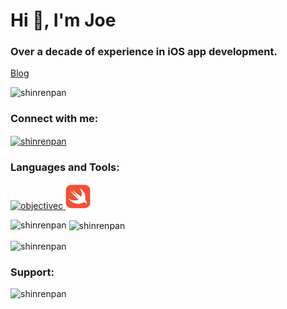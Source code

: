 <h1 align="left">Hi 👋, I'm Joe</h1>
<h3 align="left">Over a decade of experience in iOS app development.</h3>

<a href="https://github.com/shinrenpan/Note/discussions">Blog</a>

<p align="left"> <img src="https://komarev.com/ghpvc/?username=shinrenpan&label=Profile%20views&color=0e75b6&style=flat" alt="shinrenpan" /> </p>

<h3 align="left">Connect with me:</h3>
<p align="left">
<a href="https://linkedin.com/in/shinrenpan" target="blank"><img align="center" src="https://raw.githubusercontent.com/rahuldkjain/github-profile-readme-generator/master/src/images/icons/Social/linked-in-alt.svg" alt="shinrenpan" height="30" width="40" /></a>
</p>

<h3 align="left">Languages and Tools:</h3>
<p align="left"> <a href="https://developer.apple.com/library/archive/documentation/Cocoa/Conceptual/ProgrammingWithObjectiveC/Introduction/Introduction.html" target="_blank" rel="noreferrer"> <img src="https://www.vectorlogo.zone/logos/apple_objectivec/apple_objectivec-icon.svg" alt="objectivec" width="40" height="40"/> </a> <a href="https://developer.apple.com/swift/" target="_blank" rel="noreferrer"> <img src="https://raw.githubusercontent.com/devicons/devicon/master/icons/swift/swift-original.svg" alt="swift" width="40" height="40"/> </a> </p>

<p><img align="left" src="https://github-readme-stats.vercel.app/api/top-langs?username=shinrenpan&show_icons=true&locale=en&layout=compact" alt="shinrenpan" /></p>

<p>&nbsp;<img align="center" src="https://github-readme-stats.vercel.app/api?username=shinrenpan&show_icons=true&locale=en" alt="shinrenpan" /></p>

<p><img align="center" src="https://github-readme-streak-stats.herokuapp.com/?user=shinrenpan&" alt="shinrenpan" /></p>

<h3 align="left">Support:</h3>
<p><a href="https://www.buymeacoffee.com/shinrenpan"> <img align="left" src="https://cdn.buymeacoffee.com/buttons/v2/default-yellow.png" height="50" width="210" alt="shinrenpan" /></a></p>
